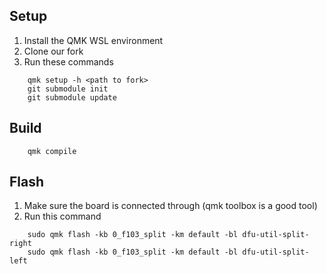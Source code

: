 
## Setup
1. Install the QMK WSL environment
2. Clone our fork
3. Run these commands
```
    qmk setup -h <path to fork>
    git submodule init
    git submodule update
```
## Build
```
    qmk compile
```
## Flash
1. Make sure the board is connected through (qmk toolbox is a good tool)
2. Run this command  
```
    sudo qmk flash -kb 0_f103_split -km default -bl dfu-util-split-right
    sudo qmk flash -kb 0_f103_split -km default -bl dfu-util-split-left
```
